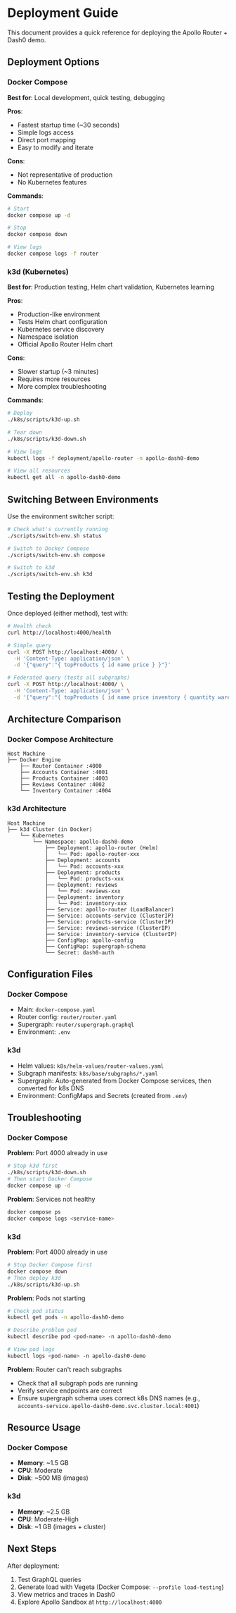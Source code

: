 # Deployment Guide

This document provides a quick reference for deploying the Apollo Router + Dash0 demo.

## Deployment Options

### Docker Compose
**Best for**: Local development, quick testing, debugging

**Pros**:
- Fastest startup time (~30 seconds)
- Simple logs access
- Direct port mapping
- Easy to modify and iterate

**Cons**:
- Not representative of production
- No Kubernetes features

**Commands**:
```bash
# Start
docker compose up -d

# Stop
docker compose down

# View logs
docker compose logs -f router
```

### k3d (Kubernetes)
**Best for**: Production testing, Helm chart validation, Kubernetes learning

**Pros**:
- Production-like environment
- Tests Helm chart configuration
- Kubernetes service discovery
- Namespace isolation
- Official Apollo Router Helm chart

**Cons**:
- Slower startup (~3 minutes)
- Requires more resources
- More complex troubleshooting

**Commands**:
```bash
# Deploy
./k8s/scripts/k3d-up.sh

# Tear down
./k8s/scripts/k3d-down.sh

# View logs
kubectl logs -f deployment/apollo-router -n apollo-dash0-demo

# View all resources
kubectl get all -n apollo-dash0-demo
```

## Switching Between Environments

Use the environment switcher script:

```bash
# Check what's currently running
./scripts/switch-env.sh status

# Switch to Docker Compose
./scripts/switch-env.sh compose

# Switch to k3d
./scripts/switch-env.sh k3d
```

## Testing the Deployment

Once deployed (either method), test with:

```bash
# Health check
curl http://localhost:4000/health

# Simple query
curl -X POST http://localhost:4000/ \
  -H 'Content-Type: application/json' \
  -d '{"query":"{ topProducts { id name price } }"}'

# Federated query (tests all subgraphs)
curl -X POST http://localhost:4000/ \
  -H 'Content-Type: application/json' \
  -d '{"query":"{ topProducts { id name price inventory { quantity warehouse } reviews { rating body author { username } } } }"}'
```

## Architecture Comparison

### Docker Compose Architecture
```
Host Machine
├── Docker Engine
    ├── Router Container :4000
    ├── Accounts Container :4001
    ├── Products Container :4003
    ├── Reviews Container :4002
    └── Inventory Container :4004
```

### k3d Architecture
```
Host Machine
├── k3d Cluster (in Docker)
    └── Kubernetes
        └── Namespace: apollo-dash0-demo
            ├── Deployment: apollo-router (Helm)
            │   └── Pod: apollo-router-xxx
            ├── Deployment: accounts
            │   └── Pod: accounts-xxx
            ├── Deployment: products
            │   └── Pod: products-xxx
            ├── Deployment: reviews
            │   └── Pod: reviews-xxx
            ├── Deployment: inventory
            │   └── Pod: inventory-xxx
            ├── Service: apollo-router (LoadBalancer)
            ├── Service: accounts-service (ClusterIP)
            ├── Service: products-service (ClusterIP)
            ├── Service: reviews-service (ClusterIP)
            ├── Service: inventory-service (ClusterIP)
            ├── ConfigMap: apollo-config
            ├── ConfigMap: supergraph-schema
            └── Secret: dash0-auth
```

## Configuration Files

### Docker Compose
- Main: `docker-compose.yaml`
- Router config: `router/router.yaml`
- Supergraph: `router/supergraph.graphql`
- Environment: `.env`

### k3d
- Helm values: `k8s/helm-values/router-values.yaml`
- Subgraph manifests: `k8s/base/subgraphs/*.yaml`
- Supergraph: Auto-generated from Docker Compose services, then converted for k8s DNS
- Environment: ConfigMaps and Secrets (created from `.env`)

## Troubleshooting

### Docker Compose

**Problem**: Port 4000 already in use
```bash
# Stop k3d first
./k8s/scripts/k3d-down.sh
# Then start Docker Compose
docker compose up -d
```

**Problem**: Services not healthy
```bash
docker compose ps
docker compose logs <service-name>
```

### k3d

**Problem**: Port 4000 already in use
```bash
# Stop Docker Compose first
docker compose down
# Then deploy k3d
./k8s/scripts/k3d-up.sh
```

**Problem**: Pods not starting
```bash
# Check pod status
kubectl get pods -n apollo-dash0-demo

# Describe problem pod
kubectl describe pod <pod-name> -n apollo-dash0-demo

# View pod logs
kubectl logs <pod-name> -n apollo-dash0-demo
```

**Problem**: Router can't reach subgraphs
- Check that all subgraph pods are running
- Verify service endpoints are correct
- Ensure supergraph schema uses correct k8s DNS names (e.g., `accounts-service.apollo-dash0-demo.svc.cluster.local:4001`)

## Resource Usage

### Docker Compose
- **Memory**: ~1.5 GB
- **CPU**: Moderate
- **Disk**: ~500 MB (images)

### k3d
- **Memory**: ~2.5 GB
- **CPU**: Moderate-High
- **Disk**: ~1 GB (images + cluster)

## Next Steps

After deployment:
1. Test GraphQL queries
2. Generate load with Vegeta (Docker Compose: `--profile load-testing`)
3. View metrics and traces in Dash0
4. Explore Apollo Sandbox at `http://localhost:4000`
